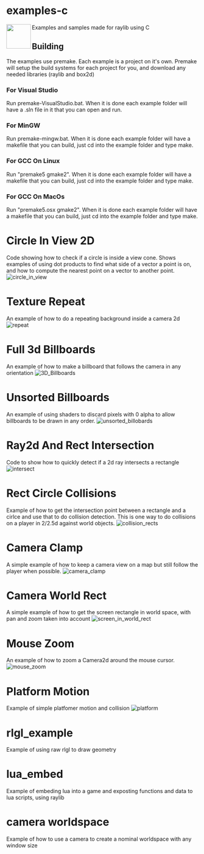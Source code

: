 # examples-c
<img align="left" src="https://github.com/raysan5/raylib/raw/master/logo/raylib_logo_animation.gif" width="64">
Examples and samples made for raylib using C

## Building
The examples use premake. Each example is a project on it's own. Premake will setup the build systems for each project for you, and download any needed libraries (raylib and box2d)

### For Visual Studio
Run premake-VisualStudio.bat. When it is done each example folder will have a .sln file in it that you can open and run.

### For MinGW
Run premake-mingw.bat. When it is done each example folder will have a makefile that you can build, just cd into the example folder and type make.

### For GCC On Linux
Run "premake5 gmake2". When it is done each example folder will have a makefile that you can build, just cd into the example folder and type make.

### For GCC On MacOs
Run "premake5.osx gmake2". When it is done each example folder will have a makefile that you can build, just cd into the example folder and type make.

# Circle In View 2D
Code showing how to check if a circle is inside a view cone. Shows examples of using dot products to find what side of a vector a point is on, and how to compute the nearest point on a vector to another point.
![circle_in_view](https://user-images.githubusercontent.com/322174/149637442-c701f9cb-883a-4d44-96fe-f91e8a86dea6.gif)

# Texture Repeat
An example of how to do a repeating background inside a camera 2d
![repeat](https://user-images.githubusercontent.com/322174/149637440-b7f7b1d2-1e1d-4ad8-a465-e11ce2388793.gif)

# Full 3d Billboards
An example of how to make a billboard that follows the camera in any orientation
![3D_Billboards](https://user-images.githubusercontent.com/322174/159843788-74bb43ef-c582-40c5-9c50-cf8935d801f1.gif)

# Unsorted Billboards
An example of using shaders to discard pixels with 0 alpha to allow billboards to be drawn in any order.
![unsorted_billobards](https://user-images.githubusercontent.com/322174/148694937-f7c4b166-b81a-4d48-af8f-eefbc1a3f487.gif)

# Ray2d And Rect Intersection
Code to show how to quickly detect if a 2d ray intersects a rectangle
![intersect](https://user-images.githubusercontent.com/322174/150265976-3b27ab1f-2087-4273-9e8e-a2e393339d96.gif)

# Rect Circle Collisions
Example of how to get the intersection point between a rectangle and a cirlce and use that to do collision detection.
This is one way to do collisions on a player in 2/2.5d against world objects.
![collision_rects](https://user-images.githubusercontent.com/322174/151831283-c88c5823-46cb-4c46-b3ad-d096ec3ad111.gif)

# Camera Clamp
A simple example of how to keep a camera view on a map but still follow the player when possible.
![camera_clamp](https://user-images.githubusercontent.com/322174/152666088-6812df46-fe05-45f0-adb1-60282a68140e.gif)

# Camera World Rect
A simple example of how to get the screen rectangle in world space, with pan and zoom taken into account
![screen_in_world_rect](https://user-images.githubusercontent.com/322174/152667574-f3761c91-6e81-4592-ad35-6ce1a0dd94c6.gif)

# Mouse Zoom
An example of how to zoom a Camera2d around the mouse cursor.
![mouse_zoom](https://user-images.githubusercontent.com/322174/179423394-6012957e-d892-42d8-b927-b6db10921ad7.gif)

# Platform Motion
Example of simple platfomer motion and collision
![platform](https://user-images.githubusercontent.com/322174/208321841-9f4bdb9b-1bab-4e90-9559-40bb3fd5b67f.gif)

# rlgl_example
Example of using raw rlgl to draw geometry

# lua_embed
Example of embeding lua into a game and exposting functions and data to lua scripts, using raylib

# camera worldspace
Example of how to use a camera to create a nominal worldspace with any window size

